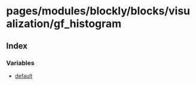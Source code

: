 # pages/modules/blockly/blocks/visualization/gf_histogram

## Index

### Variables

- [default](variables/default.md)
